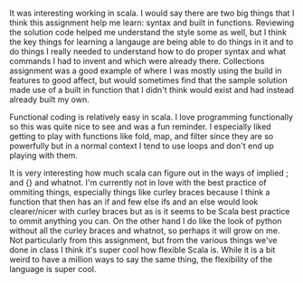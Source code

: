 It was interesting working in scala.  I would say there are two big things that
I think this assignment help me learn: syntax and built in functions.  Reviewing
the solution code helped me understand the style some as well, but I think the
key things for learning a langauge are being able to do things in it and to do
things I really needed to understand how to do proper syntax and what commands I
had to invent and which were already there.  Collections assignment was a good
example of where I was mostly using the build in features to good affect, but
would sometimes find that the sample solution made use of a built in function
that I didn't think would exist and had instead already built my own.

Functional coding is relatively easy in scala.  I love programming functionally
so this was quite nice to see and was a fun reminder.  I especially liked getting
to play with functions like fold, map, and filter since they are so powerfully
but in a normal context I tend to use loops and don't end up playing with them.

It is very interesting how much scala can figure out in the ways of implied ;
and {} and whatnot.  I'm currently not in love with the best practice of ommiting
things, especially things like curley braces because I think a function that
then has an if and few else ifs and an else would look clearer/nicer with curley
braces but as is it seems to be Scala best practice to ommit anything you can.
On the other hand I do like the look of python without all the curley braces and
whatnot, so perhaps it will grow on me.  Not particularly from this assignment,
but from the various things we've done in class I think it's super cool how
flexible Scala is. While it is a bit weird to have a million ways to say the same
thing, the flexibility of the language is super cool.